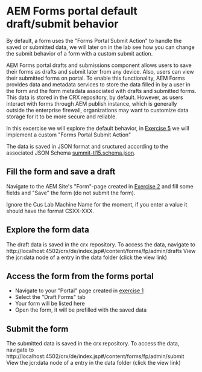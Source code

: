 # AEM Forms portal default draft/submit behavior

By default, a form uses the "Forms Portal Submit Action" to handle the saved or submitted data, we will later on in the lab see how you can change the submit behavior of a form with a custom submit action.

AEM Forms portal drafts and submissions component allows users to save their forms as drafts and submit later from any device. Also, users can view their submitted forms on portal. To enable this functionality, AEM Forms provides data and metadata services to store the data filled in by a user in the form and the form metadata associated with drafts and submitted forms. This data is stored in the CRX repository, by default. However, as users interact with forms through AEM publish instance, which is generally outside the enterprise firewall, organizations may want to customize data storage for it to be more secure and reliable.

In this excercise we will explore the default behavior, in [Exercise 5](../exercise5/README.md) we will implement a custom "Forms Portal Submit Action"

The data is saved in JSON format and sructured according to the associated JSON Schema [summit-tl15.schema.json](../resources/summit-tl15.schema.json).

## Fill the form and save a draft

Navigate to the AEM Site's "Form"-page created in [Exercise 2](../exercise2/README.md) and fill some fields and "Save" the form (do not submit the form). 

Ignore the Cus Lab Machine Name for the moment, if you enter a value it should have the format CSXX-XXX.

## Explore the form data

The draft data is saved in the crx repository. To access the data, navigate to http://localhost:4502/crx/de/index.jsp#/content/forms/fp/admin/drafts
View the jcr:data node of a entry in the data folder (click the view link)

## Access the form from the forms portal

* Navigate to your "Portal" page created in [exercise 1](../exercise1/README.md)
* Select the "Draft Forms" tab
* Your form will be listed here
* Open the form, it will be prefilled with the saved data

## Submit the form

The submitted data is saved in the crx repository. To access the data, navigate to http://localhost:4502/crx/de/index.jsp#/content/forms/fp/admin/submit
View the jcr:data node of a entry in the data folder (click the view link)
